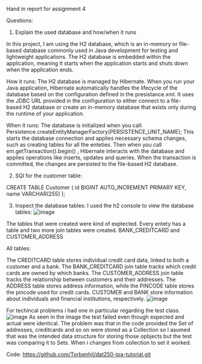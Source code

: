 Hand in report for assignment 4

Questions:

1. Explain the used database and how/when it runs

In this project, I am using the H2 database, which is an in-memory or file-based database commonly used in Java development for testing and lightweight applications.
The H2 database is embedded within the application, meaning it starts when the application starts and shuts down when the application ends.

How it runs: 
The H2 database is managed by Hibernate. When you run your Java application, Hibernate automatically handles the lifecycle of the database based on the configuration defined in the presistance.xml.
It uses the JDBC URL provided in the configuration to either connect to a file-based H2 database or create an in-memory database that exists only during the runtime of your application.

When it runs:
The database is initialized when you call: Persistence.createEntityManagerFactory(PERSISTENCE_UNIT_NAME);
This starts the database connection and applies necessary schema changes, such as creating tables for all the enteties. Then when you call em.getTransaction().begin() , Hibernate interacts with the database and applies operations like inserts, updates and queries.
When the transaction is committed, the changes are persisted to the file-based H2 database.

2. SQl for the customer table:

CREATE TABLE Customer (
    id BIGINT AUTO_INCREMENT PRIMARY KEY,
    name VARCHAR(255)
);


3. Inspect the database tables:
   I used the h2 console to view the database tables:
![image](https://github.com/user-attachments/assets/bc5da0f6-71cc-4e08-b746-7517f83e3e24)

The tables that were created were kind of exptected. Every entety has a table and two more join tables were created. BANK_CREDITCARD and CUSTOMER_ADDRESS

All tables:

The CREDITCARD table stores individual credit card data, linked to both a customer and a bank.
The BANK_CREDITCARD join table tracks which credit cards are owned by which banks.
The CUSTOMER_ADDRESS join table tracks the relationship between customers and their addresses.
The ADDRESS table stores address information, while the PINCODE table stores the pincode used for credit cards.
CUSTOMER and BANK store information about individuals and financial institutions, respectively.
![image](https://github.com/user-attachments/assets/a31bbe2f-6f08-45cd-b0a2-028c5124d2a2)


For techincal problems i had one in particular regarding the test class. ![image](https://github.com/user-attachments/assets/933e7b86-01c5-44e3-9e59-fabb9d3dce73)
As seen in the image the test failed even though expected and actual were identical. The problem was that in the code provided the Set of addresses, creditcards and so on were stored as a Collection so I asumed that was the intended data structure for storing those opbjects but the test was comparing it to Sets.
When i changes from collection to set it worked.

Code: https://github.com/Torbenhjl/dat250-jpa-tutorial.git
